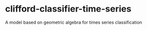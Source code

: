 # clifford-classifier-time-series
A model based on geometric algebra for times series classification
